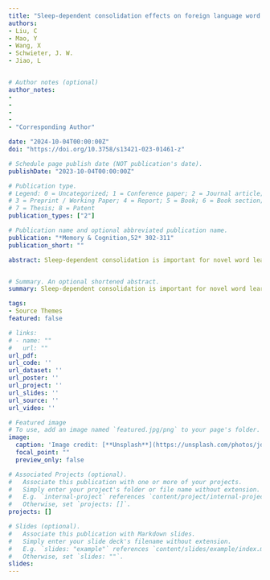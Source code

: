 ```yaml
---
title: "Sleep-dependent consolidation effects on foreign language word acquisition in a virtual reality environment"
authors:
- Liu, C
- Mao, Y
- Wang, X
- Schwieter, J. W.
- Jiao, L


# Author notes (optional)
author_notes:
- 
-
-
-   
- "Corresponding Author"

date: "2024-10-04T00:00:00Z"
doi: "https://doi.org/10.3758/s13421-023-01461-z"

# Schedule page publish date (NOT publication's date).
publishDate: "2023-10-04T00:00:00Z"

# Publication type.
# Legend: 0 = Uncategorized; 1 = Conference paper; 2 = Journal article;
# 3 = Preprint / Working Paper; 4 = Report; 5 = Book; 6 = Book section;
# 7 = Thesis; 8 = Patent
publication_types: ["2"]

# Publication name and optional abbreviated publication name.
publication: "*Memory & Cognition,52* 302-311"
publication_short: ""

abstract: Sleep-dependent consolidation is important for novel word learning, but previous studies have neglected the potential modulating role of learning environments. The present study examines sleep-dependent consolidation effects by comparing learning in a virtual reality (VR) environment and in a traditional picture-word (PW) environment. Two groups of Chinese–English bilinguals were randomly assigned to a VR or PW environment. In both learning environments, they learned novel words in Korean, a language with which they had no prior experience. All participants learned one set of novel words on Day 1 and another set on Day 2. An explicit recognition task and an implicit primed lexical-decision task were employed to measure sleep-dependent consolidation effects from the two environments. Results revealed sleep-dependent consolidation effects in both explicit and implicit measures, but only the primed lexical-decision task showed an influence of learning environment, suggesting that novel words learned via VR had better consolidation. Taken together, our findings suggest that a VR environment that fosters a rich sensory experience facilitates sleep-dependent consolidation effects. We argue that these results provide new evidence and implications for the complementary learning system (CLS) model.


# Summary. An optional shortened abstract.
summary: Sleep-dependent consolidation is important for novel word learning, but previous studies have neglected the potential modulating role of learning environments

tags:
- Source Themes
featured: false

# links:
# - name: ""
#   url: ""
url_pdf: 
url_code: ''
url_dataset: ''
url_poster: ''
url_project: ''
url_slides: ''
url_source: ''
url_video: ''

# Featured image
# To use, add an image named `featured.jpg/png` to your page's folder. 
image:
  caption: 'Image credit: [**Unsplash**](https://unsplash.com/photos/jdD8gXaTZsc)'
  focal_point: ""
  preview_only: false

# Associated Projects (optional).
#   Associate this publication with one or more of your projects.
#   Simply enter your project's folder or file name without extension.
#   E.g. `internal-project` references `content/project/internal-project/index.md`.
#   Otherwise, set `projects: []`.
projects: []

# Slides (optional).
#   Associate this publication with Markdown slides.
#   Simply enter your slide deck's filename without extension.
#   E.g. `slides: "example"` references `content/slides/example/index.md`.
#   Otherwise, set `slides: ""`.
slides:
---
```


